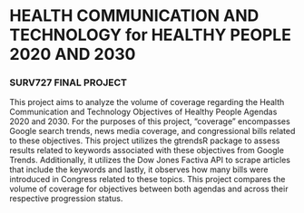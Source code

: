 # HEALTH COMMUNICATION AND TECHNOLOGY for HEALTHY PEOPLE 2020 AND 2030  
### SURV727 FINAL PROJECT
This project aims to analyze the volume of coverage regarding the Health Communication and Technology Objectives of Healthy People Agendas 2020 and 2030. For the purposes of this project, 
“coverage” encompasses Google search trends, news media coverage, and congressional bills related to these objectives.  This project utilizes the gtrendsR package to assess results related to 
keywords associated with these objectives from Google Trends.  Additionally, it utilizes the Dow Jones Factiva API to scrape articles that include the keywords and lastly, it observes how many 
bills were introduced in Congress related to these topics. This project compares the volume of coverage for objectives between both agendas and across their respective progression status.
